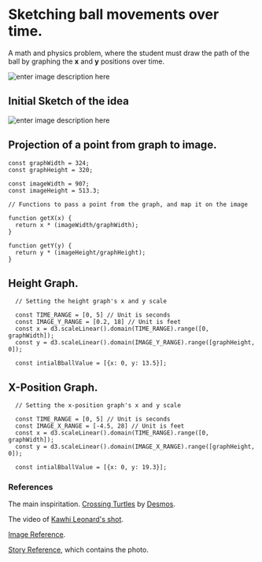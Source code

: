 # Sketching ball movements over time.

A math and physics problem, where the student must draw the path of the ball by graphing the **x** and **y** positions over time.

![enter image description here](http://petesmaluck.com/project.png)

## Initial Sketch of the idea
![enter image description here](http://petesmaluck.com/IMG_4195.jpg)
## Projection of a point from graph to image.
```
const graphWidth = 324;
const graphHeight = 320;

const imageWidth = 907;
const imageHeight = 513.3;

// Functions to pass a point from the graph, and map it on the image

function getX(x) {
  return x * (imageWidth/graphWidth);
}

function getY(y) {
  return y * (imageHeight/graphHeight);
}

```
## Height Graph.
```
  // Setting the height graph's x and y scale
  
  const TIME_RANGE = [0, 5] // Unit is seconds
  const IMAGE_Y_RANGE = [0.2, 18] // Unit is feet
  const x = d3.scaleLinear().domain(TIME_RANGE).range([0, graphWidth]);
  const y = d3.scaleLinear().domain(IMAGE_Y_RANGE).range([graphHeight, 0]);
  
  const intialBballValue = [{x: 0, y: 13.5}];
```
## X-Position Graph.
```
  // Setting the x-position graph's x and y scale
  
  const TIME_RANGE = [0, 5] // Unit is seconds
  const IMAGE_X_RANGE = [-4.5, 28] // Unit is feet
  const x = d3.scaleLinear().domain(TIME_RANGE).range([0, graphWidth]);
  const y = d3.scaleLinear().domain(IMAGE_X_RANGE).range([graphHeight, 0]);
  
  const intialBballValue = [{x: 0, y: 19.3}];
```

### References 

The main inspiritation.  [Crossing Turtles](https://teacher.desmos.com/activitybuilder/custom/5ddbf9ae009cd90bcdeaadd7#preview/8809fa03-a71e-45d9-b2cd-bef8ee337602) by [Desmos](https://www.desmos.com/).

The video of [Kawhi Leonard's shot](https://www.youtube.com/watch?v=K42-D8QPnok).

[Image Reference](https://a.espncdn.com/photo/2019/0513/r542285_2_1296x729_16-9.jpg).

[Story Reference](https://www.espn.com/nba/story/_/id/26735155/kawhi-ousts-sixers-unprecedented-shot), which contains the photo.

